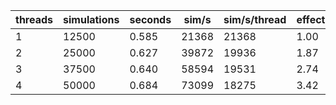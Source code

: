 | threads |simulations | seconds | sim/s | sim/s/thread | effectiveness | efficiency |
| ----- | ----- | - | ----- | ----- | ---- | ---- |
| 1 | 12500 | 0.585 | 21368 | 21368 | 1.00 | 1.00 |
| 2 | 25000 | 0.627 | 39872 | 19936 | 1.87 | 0.93 |
| 3 | 37500 | 0.640 | 58594 | 19531 | 2.74 | 0.91 |
| 4 | 50000 | 0.684 | 73099 | 18275 | 3.42 | 0.86 |
